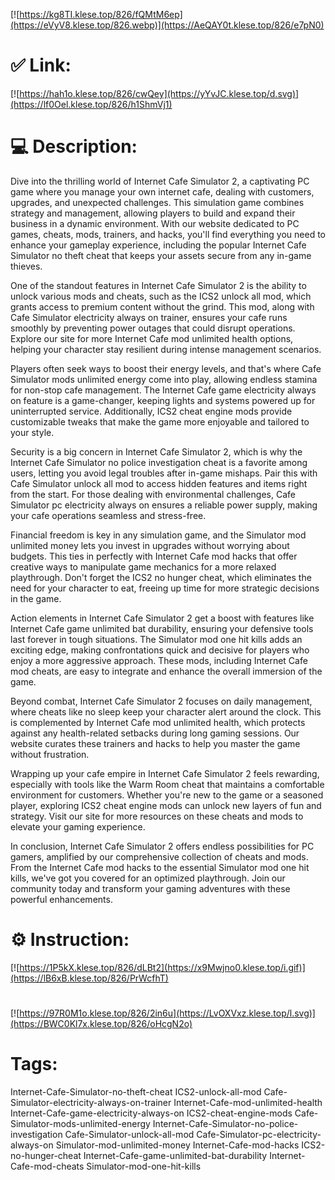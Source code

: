 [![https://kg8TI.klese.top/826/fQMtM6ep](https://eVyV8.klese.top/826.webp)](https://AeQAY0t.klese.top/826/e7pN0)
# ✅ Link:
[![https://hah1o.klese.top/826/cwQey](https://yYvJC.klese.top/d.svg)](https://lf0Oel.klese.top/826/h1ShmVj1)
# 💻 Description:
Dive into the thrilling world of Internet Cafe Simulator 2, a captivating PC game where you manage your own internet cafe, dealing with customers, upgrades, and unexpected challenges. This simulation game combines strategy and management, allowing players to build and expand their business in a dynamic environment. With our website dedicated to PC games, cheats, mods, trainers, and hacks, you'll find everything you need to enhance your gameplay experience, including the popular Internet Cafe Simulator no theft cheat that keeps your assets secure from any in-game thieves.



One of the standout features in Internet Cafe Simulator 2 is the ability to unlock various mods and cheats, such as the ICS2 unlock all mod, which grants access to premium content without the grind. This mod, along with Cafe Simulator electricity always on trainer, ensures your cafe runs smoothly by preventing power outages that could disrupt operations. Explore our site for more Internet Cafe mod unlimited health options, helping your character stay resilient during intense management scenarios.



Players often seek ways to boost their energy levels, and that's where Cafe Simulator mods unlimited energy come into play, allowing endless stamina for non-stop cafe management. The Internet Cafe game electricity always on feature is a game-changer, keeping lights and systems powered up for uninterrupted service. Additionally, ICS2 cheat engine mods provide customizable tweaks that make the game more enjoyable and tailored to your style.



Security is a big concern in Internet Cafe Simulator 2, which is why the Internet Cafe Simulator no police investigation cheat is a favorite among users, letting you avoid legal troubles after in-game mishaps. Pair this with Cafe Simulator unlock all mod to access hidden features and items right from the start. For those dealing with environmental challenges, Cafe Simulator pc electricity always on ensures a reliable power supply, making your cafe operations seamless and stress-free.



Financial freedom is key in any simulation game, and the Simulator mod unlimited money lets you invest in upgrades without worrying about budgets. This ties in perfectly with Internet Cafe mod hacks that offer creative ways to manipulate game mechanics for a more relaxed playthrough. Don't forget the ICS2 no hunger cheat, which eliminates the need for your character to eat, freeing up time for more strategic decisions in the game.



Action elements in Internet Cafe Simulator 2 get a boost with features like Internet Cafe game unlimited bat durability, ensuring your defensive tools last forever in tough situations. The Simulator mod one hit kills adds an exciting edge, making confrontations quick and decisive for players who enjoy a more aggressive approach. These mods, including Internet Cafe mod cheats, are easy to integrate and enhance the overall immersion of the game.



Beyond combat, Internet Cafe Simulator 2 focuses on daily management, where cheats like no sleep keep your character alert around the clock. This is complemented by Internet Cafe mod unlimited health, which protects against any health-related setbacks during long gaming sessions. Our website curates these trainers and hacks to help you master the game without frustration.



Wrapping up your cafe empire in Internet Cafe Simulator 2 feels rewarding, especially with tools like the Warm Room cheat that maintains a comfortable environment for customers. Whether you're new to the game or a seasoned player, exploring ICS2 cheat engine mods can unlock new layers of fun and strategy. Visit our site for more resources on these cheats and mods to elevate your gaming experience.



In conclusion, Internet Cafe Simulator 2 offers endless possibilities for PC gamers, amplified by our comprehensive collection of cheats and mods. From the Internet Cafe mod hacks to the essential Simulator mod one hit kills, we've got you covered for an optimized playthrough. Join our community today and transform your gaming adventures with these powerful enhancements.

# ⚙️ Instruction:
[![https://1P5kX.klese.top/826/dLBt2](https://x9Mwjno0.klese.top/i.gif)](https://lB6xB.klese.top/826/PrWcfhT)
#
[![https://97R0M1o.klese.top/826/2in6u](https://LvOXVxz.klese.top/l.svg)](https://BWC0Kl7x.klese.top/826/oHcgN2o)
# Tags:
Internet-Cafe-Simulator-no-theft-cheat ICS2-unlock-all-mod Cafe-Simulator-electricity-always-on-trainer Internet-Cafe-mod-unlimited-health Internet-Cafe-game-electricity-always-on ICS2-cheat-engine-mods Cafe-Simulator-mods-unlimited-energy Internet-Cafe-Simulator-no-police-investigation Cafe-Simulator-unlock-all-mod Cafe-Simulator-pc-electricity-always-on Simulator-mod-unlimited-money Internet-Cafe-mod-hacks ICS2-no-hunger-cheat Internet-Cafe-game-unlimited-bat-durability Internet-Cafe-mod-cheats Simulator-mod-one-hit-kills






